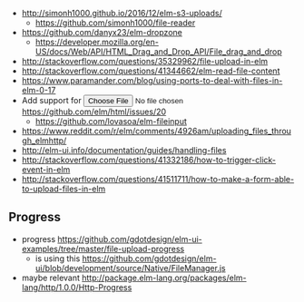 - http://simonh1000.github.io/2016/12/elm-s3-uploads/
  - https://github.com/simonh1000/file-reader
- https://github.com/danyx23/elm-dropzone
  - https://developer.mozilla.org/en-US/docs/Web/API/HTML_Drag_and_Drop_API/File_drag_and_drop
- http://stackoverflow.com/questions/35329962/file-upload-in-elm
- http://stackoverflow.com/questions/41344662/elm-read-file-content
- https://www.paramander.com/blog/using-ports-to-deal-with-files-in-elm-0-17
- Add support for <input type="file" /> https://github.com/elm/html/issues/20
  - https://github.com/lovasoa/elm-fileinput
- https://www.reddit.com/r/elm/comments/4926am/uploading_files_through_elmhttp/
- http://elm-ui.info/documentation/guides/handling-files
- http://stackoverflow.com/questions/41332186/how-to-trigger-click-event-in-elm
- http://stackoverflow.com/questions/41511711/how-to-make-a-form-able-to-upload-files-in-elm

## Progress

- progress https://github.com/gdotdesign/elm-ui-examples/tree/master/file-upload-progress
  - is using this https://github.com/gdotdesign/elm-ui/blob/development/source/Native/FileManager.js
- maybe relevant http://package.elm-lang.org/packages/elm-lang/http/1.0.0/Http-Progress
